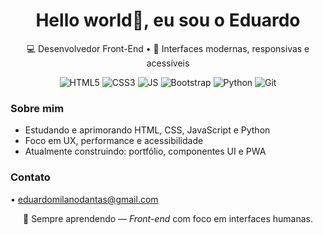 

<!-- ====== HEADER ====== -->
<h1 align="center"> Hello world👋, eu sou o <strong> Eduardo</strong></h1>
<p align="center">💻 Desenvolvedor Front-End • 🎨 Interfaces modernas, responsivas e acessíveis</p>

<!-- ====== BADGES ====== -->
<p align="center">
  <img src="https://img.shields.io/badge/HTML5-E34F26?style=for-the-badge&logo=html5&logoColor=white" alt="HTML5"/>
  <img src="https://img.shields.io/badge/CSS3-1572B6?style=for-the-badge&logo=css3&logoColor=white" alt="CSS3"/>
  <img src="https://img.shields.io/badge/JavaScript-F7DF1E?style=for-the-badge&logo=javascript&logoColor=black" alt="JS"/>
  <img src="https://img.shields.io/badge/Bootstrap-7952B3?style=for-the-badge&logo=bootstrap&logoColor=white" alt="Bootstrap"/>
  <img src="https://img.shields.io/badge/Python-3776AB?style=for-the-badge&logo=python&logoColor=white" alt="Python"/>
  <img src="https://img.shields.io/badge/Git-F05032?style=for-the-badge&logo=git&logoColor=white" alt="Git"/>
</p>

<!-- ====== ABOUT / SHORT BIO ====== -->
<h3>Sobre mim</h3>
<ul>
  <li> Estudando e aprimorando HTML, CSS, JavaScript e Python</li>
  <li> Foco em UX, performance e acessibilidade</li>
  <li> Atualmente construindo: portfólio, componentes UI e PWA</li>
</ul>

<!-- ====== PROJETOS ====== -->
<!--
<h3>Projetos</h3>
<ul>
  <li><a href="https://github.com/SEU_USUARIO/portfolio">Portfólio Pessoal</a></li>
  <li><a href="https://github.com/SEU_USUARIO/loja-vue">Loja Virtual (exemplo)</a></li>
  <li><a href="https://github.com/SEU_USUARIO/cronometro-js">Cronômetro com JS</a></li>
</ul>
-->

  <!-- ====== GITHUB STATS & CARDS (SUBSTITUA SEU_USUARIO) ====== -->
  <p align="center">
    <!-- GitHub main stats -->
   <!-- <img src="https://github-readme-stats.vercel.app/api?username=SEU_USUARIO&show_icons=true&hide_title=true&count_private=true" alt="GitHub Stats"/>-->

  <!-- Top languages -->
  <!--<img src="https://github-readme-stats.vercel.app/api/top-langs/?username=SEU_USUARIO&layout=compact&hide_title=true" alt="Top Languages"/>-->
  </p>

  <p align="center">
    <!-- Contribution streak -->
  <!--<img src="https://github-readme-streak-stats.herokuapp.com/?user=SEU_USUARIO&theme=dark&hide_border=true" alt="Streak Stats"/>-->

  <!-- Activity graph (contribuições) -->
 <!--<img src="https://activity-graph.herokuapp.com/graph?username=SEU_USUARIO&area=true&hide_border=true" alt="Activity Graph"/>-->
  </p>

<!-- ====== CONTACT ====== -->
<h3>Contato</h3>
<p>
  <!--<a href="https://www.linkedin.com/in/SEU_PERFIL" target="_blank">LinkedIn</a>--> •
  <a href="mailto:seuemail@gmail.com">eduardomilanodantas@gmail.com</a> <!-- •
  <a href="https://twitter.com/SEU_PERFIL" target="_blank">Twitter</a>-->
</p>

<!-- ====== FOOTER ====== -->
<p align="center">🧩 Sempre aprendendo — <em>Front-end</em> com foco em interfaces humanas.</p>
